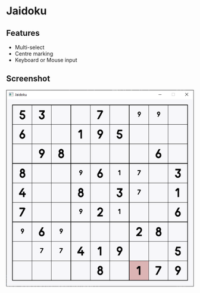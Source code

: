 Jaidoku
=======

Features
--------
- Multi-select
- Centre marking
- Keyboard or Mouse input

Screenshot
----------
![half completed game](screenshot.png)